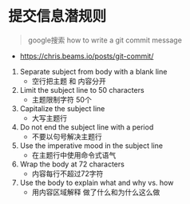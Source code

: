 # 提交信息潜规则

> google搜索 how to write a git commit message

- https://chris.beams.io/posts/git-commit/


1. Separate subject from body with a blank line 
    - 空行把主题 和 内容分开
2. Limit the subject line to 50 characters
    - 主题限制字符 50个
3. Capitalize the subject line
    - 大写主题行
4. Do not end the subject line with a period
    - 不要以句号解决主题行
5. Use the imperative mood in the subject line
    - 在主题行中使用命令式语气
6. Wrap the body at 72 characters
    - 内容每行不超过72字符
7. Use the body to explain what and why vs. how
    - 用内容区域解释 做了什么和为什么这么做

